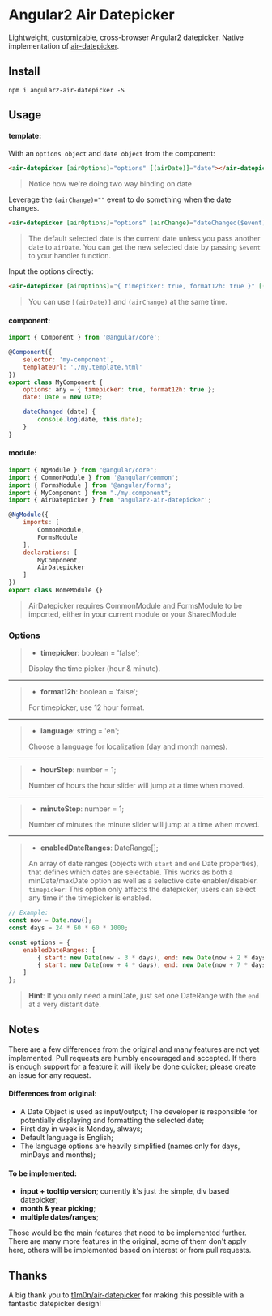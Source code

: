 # Angular2 Air Datepicker

Lightweight, customizable, cross-browser Angular2 datepicker. Native implementation of [air-datepicker](https://github.com/t1m0n/air-datepicker).


## Install
```
npm i angular2-air-datepicker -S
```

## Usage

#### template:

With an `options object` and `date object` from the component:
```html
<air-datepicker [airOptions]="options" [(airDate)]="date"></air-datepicker>
```
> Notice how we're doing two way binding on date

Leverage the `(airChange)=""` event to do something when the date changes.
```html
<air-datepicker [airOptions]="options" (airChange)="dateChanged($event)"></air-datepicker>
```
> The default selected date is the current date unless you pass another date to `airDate`. You can get the new selected date by passing `$event` to your handler function.

Input the options directly:
```html
<air-datepicker [airOptions]="{ timepicker: true, format12h: true }" [(airDate)]="date" (airChange)="dateChanged()"></air-datepicker>
```
> You can use `[(airDate)]` and `(airChange)` at the same time.


#### component:

```javascript
import { Component } from '@angular/core';

@Component({
    selector: 'my-component',
    templateUrl: './my.template.html'
})
export class MyComponent {
    options: any = { timepicker: true, format12h: true };
    date: Date = new Date;

    dateChanged (date) {
        console.log(date, this.date);
    }
}
```

#### module:

```javascript
import { NgModule } from "@angular/core";
import { CommonModule } from '@angular/common';
import { FormsModule } from '@angular/forms';
import { MyComponent } from "./my.component";
import { AirDatepicker } from 'angular2-air-datepicker';

@NgModule({
    imports: [
        CommonModule,
        FormsModule
    ],
    declarations: [
        MyComponent,
        AirDatepicker
    ]
})
export class HomeModule {}

```
> AirDatepicker requires CommonModule and FormsModule to be imported, either in your current module or your SharedModule


### Options

> * **timepicker**: boolean = 'false';
>
> Display the time picker (hour & minute).

----

> * **format12h**: boolean = 'false';
>
> For timepicker, use 12 hour format.

---

> * **language**: string = 'en';
>
> Choose a language for localization (day and month names).

---

> * **hourStep**: number = 1;
>
> Number of hours the hour slider will jump at a time when moved.

---

> * **minuteStep**: number = 1;
>
> Number of minutes the minute slider will jump at a time when moved.

---

> * **enabledDateRanges**: DateRange[];
>
> An array of date ranges (objects with `start` and `end` Date properties), that defines which dates are selectable. This works as both a minDate/maxDate option as well as a selective date enabler/disabler.
> `timepicker`: This option only affects the datepicker, users can select any time if the timepicker is enabled.
```javascript
// Example:
const now = Date.now();
const days = 24 * 60 * 60 * 1000;

const options = {
	enabledDateRanges: [
		{ start: new Date(now - 3 * days), end: new Date(now + 2 * days) },
		{ start: new Date(now + 4 * days), end: new Date(now + 7 * days) }
	]
};
```
> **Hint**: If you only need a minDate, just set one DateRange with the `end` at a very distant date.


## Notes

There are a few differences from the original and many features are not yet implemented. Pull requests are humbly encouraged and accepted. If there is enough support for a feature it will likely be done quicker; please create an issue for any request.

#### Differences from original:

- A Date Object is used as input/output; The developer is responsible for potentially displaying and formatting the selected date;
- First day in week is Monday, always;
- Default language is English;
- The language options are heavily simplified (names only for days, minDays and months);

#### To be implemented:

- **input + tooltip version**; currently it's just the simple, div based datepicker;
- **month & year picking**;
- **multiple dates/ranges**;

Those would be the main features that need to be implemented further. There are many more features in the original, some of them don't apply here, others will be implemented based on interest or from pull requests.

## Thanks

A big thank you to [t1m0n/air-datepicker](https://github.com/t1m0n/air-datepicker) for making this possible with a fantastic datepicker design!

